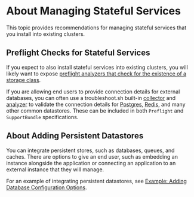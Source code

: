 # About Managing Stateful Services

This topic provides recommendations for managing stateful services that you install into existing clusters.

## Preflight Checks for Stateful Services

If you expect to also install stateful services into existing clusters, you will likely want to expose [preflight analyzers that check for the existence of a storage class](https://troubleshoot.sh/reference/analyzers/storage-class/).

If you are allowing end users to provide connection details for external databases, you can often use a troubleshoot.sh built-in [collector](https://troubleshoot.sh/docs/collect/) and [analyzer](https://troubleshoot.sh/docs/analyze/) to validate the connection details for [Postgres](https://troubleshoot.sh/docs/analyze/postgresql/), [Redis](https://troubleshoot.sh/docs/collect/redis/), and many other common datastores. These can be included in both `Preflight` and `SupportBundle` specifications.

## About Adding Persistent Datastores 

You can integrate persistent stores, such as databases, queues, and caches. There are options to give an end user, such as embedding an instance alongside the application or connecting an application to an external instance that they will manage.

For an example of integrating persistent datastores, see [Example: Adding Database Configuration Options](tutorial-adding-db-config).
